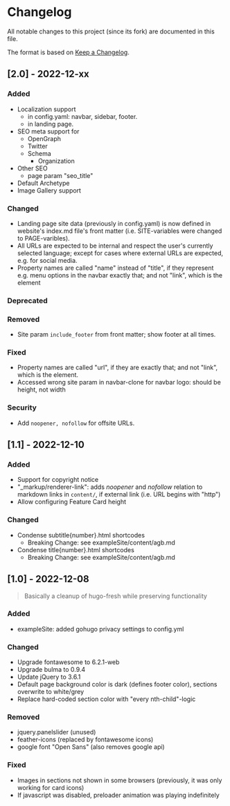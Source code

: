 # Changelog

All notable changes to this project (since its fork) are documented in this file.

The format is based on [Keep a Changelog](https://keepachangelog.com/en/1.0.0/).


## [2.0] - 2022-12-xx

### Added

* Localization support
  * in config.yaml: navbar, sidebar, footer.
  * in landing page.
* SEO meta support for
  * OpenGraph
  * Twitter
  * Schema
    * Organization
* Other SEO
  * page param "seo_title"
* Default Archetype
* Image Gallery support


### Changed

* Landing page site data (previously in config.yaml) is now defined in website's index.md file's front matter (i.e. SITE-variables were changed to PAGE-varibles).
* All URLs are expected to be internal and respect the user's currently selected language; except for cases where external URLs are expected, e.g. for social media.
* Property names are called "name" instead of "title", if they represent e.g. menu options in the navbar exactly that; and not "link", which is the element


### Deprecated


### Removed

* Site param `include_footer` from front matter; show footer at all times.


### Fixed

* Property names are called "url", if they are exactly that; and not "link", which is the element.
* Accessed wrong site param in navbar-clone for navbar logo: should be height, not width


### Security

* Add `noopener, nofollow` for offsite URLs.


## [1.1] - 2022-12-10

### Added

* Support for copyright notice
* "_markup/renderer-link": adds *noopener* and *nofollow* relation to markdown links in `content/`, if external link (i.e. URL begins with "http")
* Allow configuring Feature Card height


### Changed

* Condense subtitle{number}.html shortcodes
  * Breaking Change: see exampleSite/content/agb.md
* Condense title{number}.html shortcodes
  * Breaking Change: see exampleSite/content/agb.md


## [1.0] - 2022-12-08

> Basically a cleanup of hugo-fresh while preserving functionality


### Added

* exampleSite: added gohugo privacy settings to config.yml


### Changed

* Upgrade fontawesome to 6.2.1-web
* Upgrade bulma to 0.9.4
* Update jQuery to 3.6.1
* Default page background color is dark (defines footer color), sections overwrite to white/grey
* Replace hard-coded section color with "every nth-child"-logic


### Removed

* jquery.panelslider (unused)
* feather-icons (replaced by fontawesome icons)
* google font "Open Sans" (also removes google api)


### Fixed

* Images in sections not shown in some browsers (previously, it was only working for card icons)
* If javascript was disabled, preloader animation was playing indefinitely
